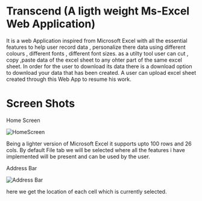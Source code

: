 # Transcend (A ligth weight Ms-Excel Web Application)

It is a web Application inspired from Microsoft Excel with all the 
essential features to help user record data , personalize there data
using different colours , different fonts , different font sizes.
as a utilty tool user can cut , copy ,paste data of the excel sheet to 
any ohter part of the same excel sheet.
In order for the user to download its data there is a download option
to download your data that has been created.
A user can upload excel sheet created through this Web App to resume his work.


# Screen Shots

Home Screen

![HomeScreen](https://user-images.githubusercontent.com/56187643/210245083-52874fb1-408e-40e7-8a5a-6e992ead0baa.png)

Being a lighter version of Microsoft Excel it supports upto 100 rows and 26 cols.
By default File tab we will be selected where all the features i have implemented will be present and can be used by the user.

Address Bar

![Address Bar](https://user-images.githubusercontent.com/56187643/210246462-87a20aa5-b9ed-4c9d-b993-85a8a875636c.png)

here we get the location of each cell which is currently selected.

